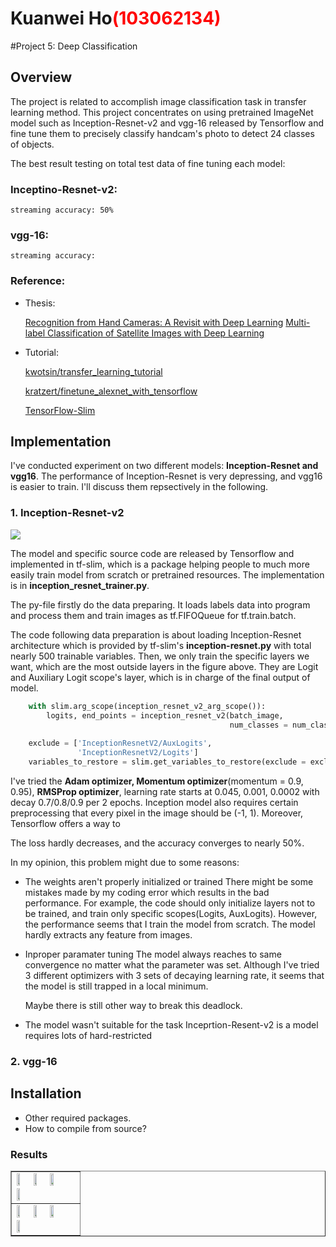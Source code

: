 # Kuanwei Ho<span style="color:red">(103062134)</span>

#Project 5: Deep Classification

## Overview
The project is related to accomplish image classification task in transfer learning method. 
This project concentrates on using pretrained ImageNet model such as Inception-Resnet-v2 and vgg-16 released by Tensorflow and fine tune them to precisely classify handcam's photo to detect 24 classes of objects.

The best result testing on total test data of fine tuning each model:
### Inceptino-Resnet-v2: 
	streaming accuracy: 50%
### vgg-16:
	streaming accuracy: 
	

### Reference:
- Thesis:

	[Recognition from Hand Cameras: A Revisit with Deep Learning](https://arxiv.org/abs/1512.01881)
	[Multi-label Classification of Satellite Images with Deep Learning](http://cs231n.stanford.edu/reports/2017/pdfs/908.pdf)
- Tutorial:

	[kwotsin/transfer_learning_tutorial](https://github.com/kwotsin/transfer_learning_tutorial)
	
	[kratzert/finetune_alexnet_with_tensorflow](https://github.com/kratzert/finetune_alexnet_with_tensorflow)
	
	[TensorFlow-Slim](https://github.com/tensorflow/tensorflow/tree/master/tensorflow/contrib/slim)

	


## Implementation

I've conducted experiment on two different models: **Inception-Resnet and vgg16**.
The performance of Inception-Resnet is very depressing, and vgg16 is easier to train.
I'll discuss them repsectively in the following.


### 1. Inception-Resnet-v2

![](https://i2.kknews.cc/SIG=e19v49/q4q0006048n3505os81.jpg)

The model and specific source code are released by Tensorflow and implemented in tf-slim, which is a package helping people to much more easily train model from scratch or pretrained resources.
The implementation is in **inception_resnet_trainer.py**.

The py-file firstly do the data preparing.
It loads labels data into program and process them and train images as tf.FIFOQueue for tf.train.batch.

The code following data preparation is about loading Inception-Resnet architecture which is provided by tf-slim's **inception-resnet.py** with total nearly 500 trainable variables.
Then, we only train the specific layers we want, which are the most outside layers in the figure above.
They are Logit and Auxiliary Logit scope's layer, which is in charge of the final output of model.

```Python
    with slim.arg_scope(inception_resnet_v2_arg_scope()):
        logits, end_points = inception_resnet_v2(batch_image, 
                                                 num_classes = num_classes)
	
    exclude = ['InceptionResnetV2/AuxLogits',
               'InceptionResnetV2/Logits']
    variables_to_restore = slim.get_variables_to_restore(exclude = exclude)
```

I've tried the **Adam optimizer, Momentum optimizer**(momentum = 0.9, 0.95), **RMSProp optimizer**, learning rate starts at 0.045, 0.001, 0.0002 with decay 0.7/0.8/0.9 per 2 epochs.
Inception model also requires certain preprocessing that every pixel in the image should be (-1, 1).
Moreover, Tensorflow offers a way to 

The loss hardly decreases, and the accuracy converges to nearly 50%.

In my opinion, this problem might due to some reasons:
+ The weights aren't properly initialized or trained
	There might be some mistakes made by my coding error which results in the bad performance.
	For example, the code should only initialize layers not to be trained, and train only specific scopes(Logits, AuxLogits).
	However, the performance seems that I train the model from scratch.
	The model hardly extracts any feature from images.
	
+ Inproper paramater tuning
	The model always reaches to same convergence no matter what the parameter was set.
	Although I've tried 3 different optimizers with 3 sets of decaying learning rate, it seems that the model is still trapped in a local minimum.

	Maybe there is still other way to break this deadlock.
+ The model wasn't suitable for the task
	Inceprtion-Resent-v2 is a model requires lots of hard-restricted 

### 2. vgg-16



## Installation
* Other required packages.
* How to compile from source?

### Results

<table border=1>
<tr>
<td>
<img src="placeholder.jpg" width="24%"/>
<img src="placeholder.jpg"  width="24%"/>
<img src="placeholder.jpg" width="24%"/>
<img src="placeholder.jpg" width="24%"/>
</td>
</tr>

<tr>
<td>
<img src="placeholder.jpg" width="24%"/>
<img src="placeholder.jpg"  width="24%"/>
<img src="placeholder.jpg" width="24%"/>
<img src="placeholder.jpg" width="24%"/>
</td>
</tr>

</table>


